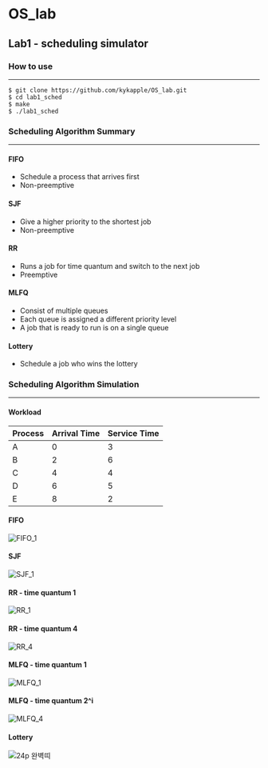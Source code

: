 # OS_lab

## Lab1 - scheduling simulator

### How to use
---------------
  ```
  $ git clone https://github.com/kykapple/OS_lab.git
  $ cd lab1_sched
  $ make
  $ ./lab1_sched
  ```
  
  
### Scheduling Algorithm Summary
---------------
#### FIFO
- Schedule a process that arrives first
- Non-preemptive

#### SJF
- Give a higher priority to the shortest job
- Non-preemptive

#### RR
- Runs a job for time quantum and switch to the next job
- Preemptive

#### MLFQ
- Consist of multiple queues
- Each queue is assigned a different priority level
- A job that is ready to run is on a single queue

#### Lottery
- Schedule a job who wins the lottery


### Scheduling Algorithm Simulation
---------------
#### Workload
| Process | Arrival Time  | Service Time  |
|---------|---------------|---------------|
|    A    |      0        |       3       |
|    B    |      2        |       6       |
|    C    |      4        |       4       |
|    D    |      6        |       5       |
|    E    |      8        |       2       |

#### FIFO
![FIFO_1](https://user-images.githubusercontent.com/76088639/113154865-68ad1500-9273-11eb-85c9-0be42939ce04.PNG)

#### SJF
![SJF_1](https://user-images.githubusercontent.com/76088639/113154908-75316d80-9273-11eb-8daf-a8893f1b8760.PNG)

#### RR - time quantum 1
![RR_1](https://user-images.githubusercontent.com/76088639/113154928-7a8eb800-9273-11eb-8e52-a40955e9e3c8.PNG)

#### RR - time quantum 4
![RR_4](https://user-images.githubusercontent.com/76088639/113154935-7bbfe500-9273-11eb-893c-62c34c2437b1.PNG)

#### MLFQ - time quantum 1
![MLFQ_1](https://user-images.githubusercontent.com/76088639/113154943-7e223f00-9273-11eb-884b-5619b3afb997.PNG)

#### MLFQ - time quantum 2^i
![MLFQ_4](https://user-images.githubusercontent.com/76088639/113154948-7f536c00-9273-11eb-8bca-c1230fffec8c.PNG)

#### Lottery
![24p 완벽띠](https://user-images.githubusercontent.com/76088639/113155028-909c7880-9273-11eb-9029-d18e89efe1d9.PNG)

